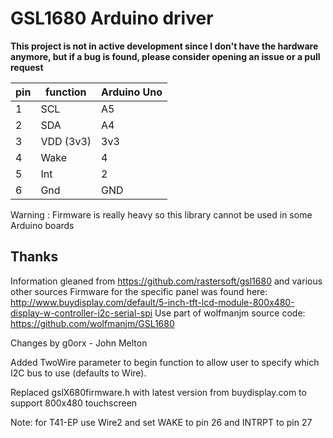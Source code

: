 # GSL1680 Arduino driver

**This project is not in active development since I don't have the hardware anymore, but if a bug is found, please consider opening an issue or a pull request**

pin | function  | Arduino Uno
----|-----------|------------
1   | SCL       | A5
2   | SDA       | A4
3   | VDD (3v3) | 3v3
4   | Wake      | 4
5   | Int       | 2
6   | Gnd       | GND

Warning : Firmware is really heavy so this library cannot be used in some Arduino boards

## Thanks
Information gleaned from https://github.com/rastersoft/gsl1680 and various other sources
Firmware for the specific panel was found here: http://www.buydisplay.com/default/5-inch-tft-lcd-module-800x480-display-w-controller-i2c-serial-spi
Use part of wolfmanjm source code: https://github.com/wolfmanjm/GSL1680


Changes by g0orx - John Melton

Added TwoWire parameter to begin function to allow user to specify which I2C bus to use (defaults to Wire).

Replaced gslX680firmware.h with latest version from buydisplay.com to support 800x480 touchscreen

Note:  for T41-EP use Wire2 and set WAKE to pin 26 and INTRPT to pin 27

